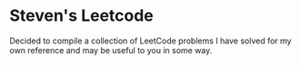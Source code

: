 # Steven's Leetcode
Decided to compile a collection of LeetCode problems I have solved for my own reference and may be useful to you in some way.
